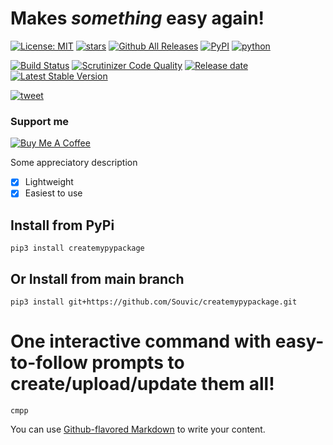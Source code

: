 # Makes _something_ easy again!
[![License: MIT](https://img.shields.io/github/license/Souvic/createmypypackage)](https://opensource.org/licenses/MIT)
[![stars](https://img.shields.io/github/stars/Souvic/createmypypackage)]()
[![Github All Releases](https://img.shields.io/github/downloads/huggingface/transformers/total.svg)]()
[![PyPI](https://img.shields.io/pypi/v/createmypypackage)](https://pypi.org/project/createmypypackage/)
[![python](https://img.shields.io/github/languages/top/Souvic/createmypypackage)]()

[![Build Status](https://scrutinizer-ci.com/g/Souvic/createmypypackage/badges/build.png?b=main)](https://scrutinizer-ci.com/g/Souvic/createmypypackage/build-status/main)
[![Scrutinizer Code Quality](https://scrutinizer-ci.com/g/Souvic/package_creator/badges/quality-score.png?b=main)](https://scrutinizer-ci.com/g/Souvic/package_creator/?branch=main)
[![Release date](https://img.shields.io/github/release-date/Souvic/createmypypackage)]()
[![Latest Stable Version](https://img.shields.io/github/v/release/Souvic/createmypypackage)]()

[![tweet](https://img.shields.io/twitter/url?style=social&url=https%3A%2F%2Fgithub.com%2FSouvic%2Fcreatemypypackage)]()

### Support me


[![Buy Me A Coffee](https://cdn.buymeacoffee.com/buttons/v2/default-yellow.png)](https://www.buymeacoffee.com/Souvic)


Some appreciatory description
- [x] Lightweight
- [x] Easiest to use 

## Install from PyPi
```
pip3 install createmypypackage
```

## Or Install from main branch
```
pip3 install git+https://github.com/Souvic/createmypypackage.git
```

# One interactive command with easy-to-follow prompts to create/upload/update them all!
```
cmpp
```

You can use
[Github-flavored Markdown](https://guides.github.com/features/mastering-markdown/)
to write your content.

